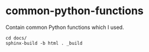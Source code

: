 # common-python-functions
Contain common Python functions which I used.


```
cd docs/
sphinx-build -b html . _build
```